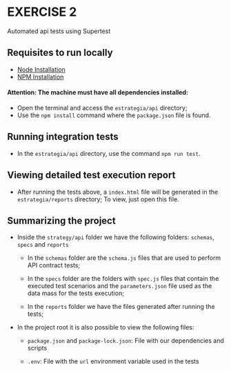 # EXERCISE 2
Automated api tests using Supertest

## Requisites to run locally

*  [Node Installation](https://nodejs.org/en/download/)
*  [NPM Installation](https://www.npmjs.com/get-npm)

#### Attention: The machine must have all dependencies installed:

* Open the terminal and access the `estrategia/api` directory;
* Use the ```npm install``` command where the `package.json` file is found.

## Running integration tests

* In the `estrategia/api` directory, use the command `npm run test`.

## Viewing detailed test execution report

* After running the tests above, a `index.html` file will be generated in the `estrategia/reports` directory; To view, just open this file.

## Summarizing the project

* Inside the `strategy/api` folder we have the following folders: `schemas`, `specs` and `reports`

  * In the `schemas` folder are the `schema.js` files that are used to perform API contract tests;

  * In the `specs` folder are the folders with `spec.js` files that contain the executed test scenarios and the `parameters.json` file used as the data mass for the tests execution;

  * In the `reports` folder we have the files generated after running the tests;

* In the project root it is also possible to view the following files:

  * `package.json` and `package-lock.json`: File with our dependencies and scripts

  * `.env`: File with the `url` environment variable used in the tests
